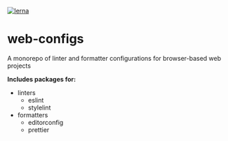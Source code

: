 [![lerna](https://img.shields.io/badge/maintained%20with-lerna-cc00ff.svg)](https://lernajs.io/)

# web-configs

A monorepo of linter and formatter configurations for browser-based web projects

**Includes packages for:**

- linters
  - eslint
  - stylelint
- formatters
  - editorconfig
  - prettier
  